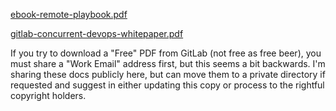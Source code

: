 [ebook-remote-playbook.pdf](../uploads/2c429afbb47fe107c19c4f36a662267e/ebook-remote-playbook.pdf)

[gitlab-concurrent-devops-whitepaper.pdf](../uploads/5cbc4855f87a5d3398c62f179cc6aae8/gitlab-concurrent-devops-whitepaper.pdf)

If you try to download a "Free" PDF from GitLab (not free as free beer), you must share a "Work Email" address first, but this seems a bit backwards. I'm sharing these docs publicly here, but can move them to a private directory if requested and suggest in either updating this copy or process to the rightful copyright holders.